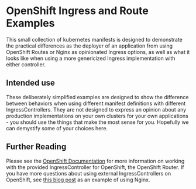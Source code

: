 # OpenShift Ingress and Route Examples

This small collection of kubernetes manifests is designed to demonstrate the practical differences as the deployer of an application from using OpenShift Routes or Nginx as opinionated Ingress options, as well as what it looks like when using a more genericized Ingress implementation with either controller.

## Intended use

These deliberately simplified examples are designed to show the difference between behaviors when using different manifest definitions with different IngressControllers. They are not designed to express an opinion about any production implementations on your own clusters for your own applications - you should use the things that make the most sense for you. Hopefully we can demystify some of your choices here.

## Further Reading

Please see the [OpenShift Documentation](https://docs.openshift.com/container-platform/4.8/networking/configuring_ingress_cluster_traffic/overview-traffic.html) for more information on working with the provided IngressController for OpenShift, the OpenShift Router. If you have more questions about using external IngressControllers on OpenShift, see [this blog post](https://www.redhat.com/en/blog/using-nginx-ingress-controller-red-hat-openshift) as an example of using Nginx.
